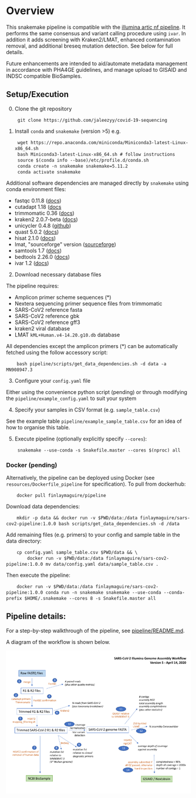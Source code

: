 # Overview

This snakemake pipeline is compatible with the [illumina artic nf pipeline](https://github.com/connor-lab/ncov2019-artic-nf).
It performs the same consensus and variant calling procedure using `ivar`.
In addition it adds screening with Kraken2/LMAT, enhanced contamination removal, and additional breseq mutation detection.
See below for full details.

Future enhancements are intended to aid/automate metadata management in accordance with PHA4GE guidelines, and manage upload to GISAID and INDSC compatible BioSamples.

## Setup/Execution

0. Clone the git repository
    
        git clone https://github.com/jaleezyy/covid-19-sequencing

1. Install `conda` and `snakemake` (version >5) e.g.

        wget https://repo.anaconda.com/miniconda/Miniconda3-latest-Linux-x86_64.sh
        bash Miniconda3-latest-Linux-x86_64.sh # follow instructions
        source $(conda info --base)/etc/profile.d/conda.sh
        conda create -n snakemake snakemake=5.11.2
        conda activate snakemake

Additional software dependencies are managed directly by `snakemake` using conda environment files:

  - fastqc 0.11.8 ([docs](https://www.bioinformatics.babraham.ac.uk/projects/fastqc/))
  - cutadapt 1.18 ([docs](https://cutadapt.readthedocs.io/en/stable/)
  - trimmomatic 0.36 ([docs](http://www.usadellab.org/cms/?page=trimmomatic))
  - kraken2 2.0.7-beta ([docs](https://ccb.jhu.edu/software/kraken2/))
  - unicycler 0.4.8 ([github](https://github.com/rrwick/Unicycler))
  - quast 5.0.2 ([docs](http://quast.sourceforge.net/quast))
  - hisat 2.1.0 ([docs](http://daehwankimlab.github.io/hisat2/))
  - lmat, "sourceforge" version ([sourceforge](https://sourceforge.net/projects/lmat/))
  - samtools 1.7 ([docs](http://www.htslib.org/))
  - bedtools 2.26.0 ([docs](https://bedtools.readthedocs.io/en/latest/))
  - ivar 1.2 ([docs](https://github.com/andersen-lab/ivar))

2. Download necessary database files

The pipeline requires:
 
 - Amplicon primer scheme sequences (\*)
 - Nextera sequencing primer sequence files from trimmomatic 
 - SARS-CoV2 reference fasta
 - SARS-CoV2 reference gbk 
 - SARS-CoV2 reference gff3
 - kraken2 viral database
 - LMAT `kML+Human.v4-14.20.g10.db` database

All dependencies except the amplicon primers (\*) can be automatically fetched using the follow accessory script:

        bash pipeline/scripts/get_data_dependencies.sh -d data -a MN908947.3

3. Configure your `config.yaml` file

Either using the convenience python script (pending) or 
through modifying the `pipeline/example_config.yaml` to suit your system

4. Specify your samples in CSV format (e.g. `sample_table.csv`)

See the example table `pipeline/example_sample_table.csv` for an idea of how to organise this table.

5. Execute pipeline (optionally explicitly specify `--cores`):

        snakemake --use-conda -s Snakefile.master --cores $(nproc) all

### Docker (pending)

Alternatively, the pipeline can be deployed using Docker (see `resources/Dockerfile_pipeline` for specification).
To pull from dockerhub:

        docker pull finlaymaguire/pipeline

Download data dependencies:

        mkdir -p data && docker run -v $PWD/data:/data finlaymaguire/sars-cov2-pipeline:1.0.0 bash scripts/get_data_dependencies.sh -d /data

Add remaining files (e.g. primers) to your config and sample table in the data directory:

        cp config.yaml sample_table.csv $PWD/data && \ 
            docker run -v $PWD/data:/data finlaymaguire/sars-cov2-pipeline:1.0.0 mv data/config.yaml data/sample_table.csv .

Then execute the pipeline:

        docker run -v $PWD/data:/data finlaymaguire/sars-cov2-pipeline:1.0.0 conda run -n snakemake snakemake --use-conda --conda-prefix $HOME/.snakemake --cores 8 -s Snakefile.master all

## Pipeline details:

For a step-by-step walkthrough of the pipeline, see [pipeline/README.md](pipeline/README.md).

A diagram of the workflow is shown below.

![Workflow Version 5](Workflow_Version_5.png)
